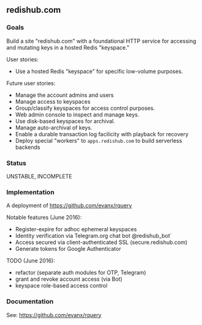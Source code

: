 
## redishub.com

### Goals 

Build a site "redishub.com" with a foundational HTTP service for accessing and mutating keys in a hosted Redis "keyspace." 

User stories:
- Use a hosted Redis "keyspace" for specific low-volume purposes.

Future user stories:
- Manage the account admins and users
- Manage access to keyspaces
- Group/classify keyspaces for access control purposes.
- Web admin console to inspect and manage keys.
- Use disk-based keyspaces for archival.
- Manage auto-archival of keys.
- Enable a durable transaction log facilicity with playback for recovery
- Deploy special "workers" to `apps.redishub.com` to build serverless backends


### Status

UNSTABLE, INCOMPLETE


### Implementation

A deployment of https://github.com/evanx/rquery

Notable features (June 2016):
- Register-expire for adhoc ephemeral keyspaces
- Identity verification via Telegram.org chat bot @redishub_bot`
- Access secured via client-authenticated SSL (secure.redishub.com)
- Generate tokens for Google Authenticator 

TODO (June 2016):
- refactor (separate auth modules for OTP, Telegram)
- grant and revoke account access (via Bot)
- keyspace role-based access control


### Documentation

See: https://github.com/evanx/rquery

